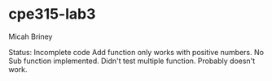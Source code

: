 # cpe315-lab3
Micah Briney

Status: Incomplete code
Add function only works with positive numbers.
No Sub function implemented.
Didn't test multiple function. Probably doesn't work.